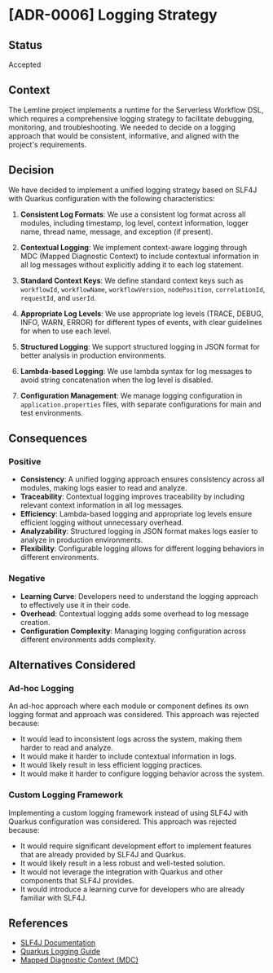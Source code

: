 # [ADR-0006] Logging Strategy

## Status

Accepted

## Context

The Lemline project implements a runtime for the Serverless Workflow DSL, which requires a comprehensive logging strategy to facilitate debugging, monitoring, and troubleshooting. We needed to decide on a logging approach that would be consistent, informative, and aligned with the project's requirements.

## Decision

We have decided to implement a unified logging strategy based on SLF4J with Quarkus configuration with the following characteristics:

1. **Consistent Log Formats**: We use a consistent log format across all modules, including timestamp, log level, context information, logger name, thread name, message, and exception (if present).

2. **Contextual Logging**: We implement context-aware logging through MDC (Mapped Diagnostic Context) to include contextual information in all log messages without explicitly adding it to each log statement.

3. **Standard Context Keys**: We define standard context keys such as `workflowId`, `workflowName`, `workflowVersion`, `nodePosition`, `correlationId`, `requestId`, and `userId`.

4. **Appropriate Log Levels**: We use appropriate log levels (TRACE, DEBUG, INFO, WARN, ERROR) for different types of events, with clear guidelines for when to use each level.

5. **Structured Logging**: We support structured logging in JSON format for better analysis in production environments.

6. **Lambda-based Logging**: We use lambda syntax for log messages to avoid string concatenation when the log level is disabled.

7. **Configuration Management**: We manage logging configuration in `application.properties` files, with separate configurations for main and test environments.

## Consequences

### Positive

- **Consistency**: A unified logging approach ensures consistency across all modules, making logs easier to read and analyze.
- **Traceability**: Contextual logging improves traceability by including relevant context information in all log messages.
- **Efficiency**: Lambda-based logging and appropriate log levels ensure efficient logging without unnecessary overhead.
- **Analyzability**: Structured logging in JSON format makes logs easier to analyze in production environments.
- **Flexibility**: Configurable logging allows for different logging behaviors in different environments.

### Negative

- **Learning Curve**: Developers need to understand the logging approach to effectively use it in their code.
- **Overhead**: Contextual logging adds some overhead to log message creation.
- **Configuration Complexity**: Managing logging configuration across different environments adds complexity.

## Alternatives Considered

### Ad-hoc Logging

An ad-hoc approach where each module or component defines its own logging format and approach was considered. This approach was rejected because:
- It would lead to inconsistent logs across the system, making them harder to read and analyze.
- It would make it harder to include contextual information in logs.
- It would likely result in less efficient logging practices.
- It would make it harder to configure logging behavior across the system.

### Custom Logging Framework

Implementing a custom logging framework instead of using SLF4J with Quarkus configuration was considered. This approach was rejected because:
- It would require significant development effort to implement features that are already provided by SLF4J and Quarkus.
- It would likely result in a less robust and well-tested solution.
- It would not leverage the integration with Quarkus and other components that SLF4J provides.
- It would introduce a learning curve for developers who are already familiar with SLF4J.

## References

- [SLF4J Documentation](https://www.slf4j.org/manual.html)
- [Quarkus Logging Guide](https://quarkus.io/guides/logging)
- [Mapped Diagnostic Context (MDC)](https://logback.qos.ch/manual/mdc.html)